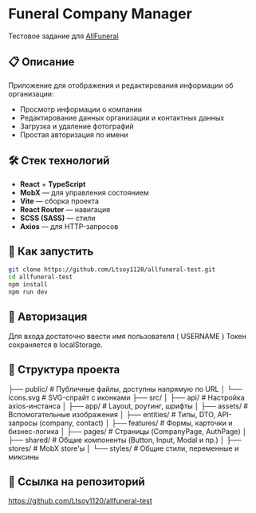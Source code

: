 # Funeral Company Manager

Тестовое задание для [AllFuneral](https://test-task-api.allfuneral.com/)

## 📋 Описание

Приложение для отображения и редактирования информации об организации:

- Просмотр информации о компании
- Редактирование данных организации и контактных данных
- Загрузка и удаление фотографий
- Простая авторизация по имени

## 🛠️ Стек технологий

- **React** + **TypeScript**
- **MobX** — для управления состоянием
- **Vite** — сборка проекта
- **React Router** — навигация
- **SCSS (SASS)** — стили
- **Axios** — для HTTP-запросов

## 🚀 Как запустить

```bash
git clone https://github.com/Ltsoy1120/allfuneral-test.git
cd allfuneral-test
npm install
npm run dev
```

## 🔑 Авторизация

Для входа достаточно ввести имя пользователя ( USERNAME )
Токен сохраняется в localStorage.

## 📁 Структура проекта

├── public/ # Публичные файлы, доступны напрямую по URL
│ └── icons.svg # SVG-спрайт с иконками
├── src/
│ ├── api/ # Настройка axios-инстанса
│ ├── app/ # Layout, роутинг, шрифты
│ ├── assets/ # Вспомогательные изображения
│ ├── entities/ # Типы, DTO, API-запросы (company, contact)
│ ├── features/ # Формы, карточки и бизнес-логика
│ ├── pages/ # Страницы (CompanyPage, AuthPage)
│ ├── shared/ # Общие компоненты (Button, Input, Modal и пр.)
│ ├── stores/ # MobX store'ы
│ └── styles/ # Общие стили, переменные и миксины

## 📎 Ссылка на репозиторий

https://github.com/Ltsoy1120/allfuneral-test
